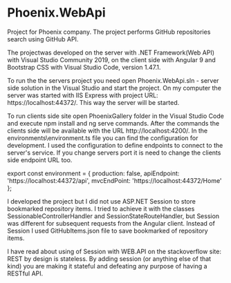 # Phoenix.WebApi
Project for Phoenix company. The project performs GitHub repositories search using GitHub API.


The projectwas developed on the server with .NET Framework(Web API) with Visual Studio Community 2019, on the client side with Angular 9 and Bootstrap CSS with Visual Studio Code, version 1.47.1.

To run the the servers project you need open Phoenix.WebApi.sln - server side solution in the Visual Studio and start the project. On my computer the server was started with IIS Express with project URL: https://localhost:44372/. This way the server will be started.

To run clients side site open PhoenixGallery folder in the Visual Studio Code and execute npm install and ng serve commands. After the commands the clients side will be available with the URL http://localhost:4200/. In the environments\environment.ts file you can find the configuration for development. I used the configuration to define endpoints to connect to the server's service. If you change servers port it is need to change the clients side endpoint URL too.

export const environment = { production: false, apiEndpoint: 'https://localhost:44372/api', mvcEndPoint: 'https://localhost:44372/Home' };


I developed the project but I did not use ASP.NET Session to store bookmarked repository items. I tried to achieve it with the classes 
SessionableControllerHandler and SessionStateRouteHandler, but Session was different for subsequent requests from the Angular client.
Instead of Session I used GitHubItems.json file to save bookmarked of repository items.
  
I have read about using of Session with WEB.API on the stackoverflow site:
REST by design is stateless. By adding session (or anything else of that kind) you are making it stateful and defeating any purpose of having a RESTful API.


